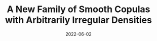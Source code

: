 ---
title: "A New Family of Smooth Copulas with Arbitrarily Irregular Densities"
collection: talks
type: "Contributed Talk"
permalink: /talks/2022-12-17-a-new-family-of-smooth-copulas
venue: "CMStatistics 2022, King's College"
date: 2022-06-02
location: "London, UK"
---
